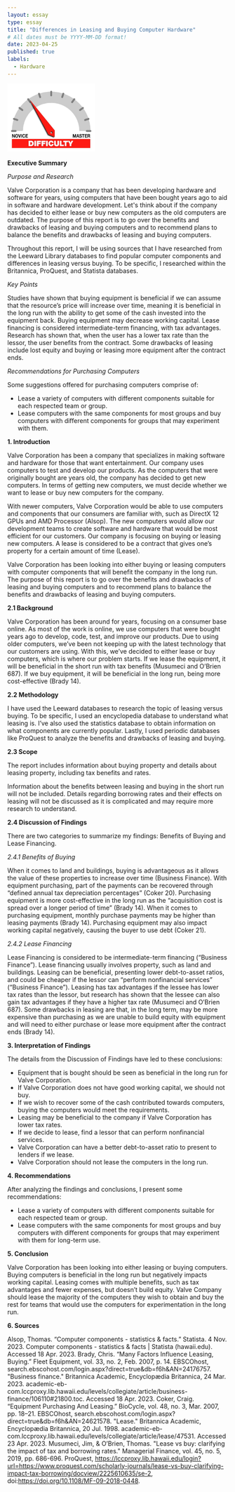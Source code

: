 ```yaml
---
layout: essay
type: essay
title: "Differences in Leasing and Buying Computer Hardware"
# All dates must be YYYY-MM-DD format!
date: 2023-04-25
published: true
labels:
  - Hardware
---
```


<img width="200px" class="rounded float-start pe-4" src="../img/difficulty/degree_difficulty.jpg">

**Executive Summary**

*Purpose and Research*

Valve Corporation is a company that has been developing hardware and software for years, using computers that have been bought years ago to aid in software and hardware development. Let's think about if the company has decided to either lease or buy new computers as the old computers are outdated. The purpose of this report is to go over the benefits and drawbacks of leasing and buying computers and to recommend plans to balance the benefits and drawbacks of leasing and buying computers. 

Throughout this report, I will be using sources that I have researched from the Leeward Library databases to find popular computer components and differences in leasing versus buying. To be specific, I researched within the Britannica, ProQuest, and Statista databases.

*Key Points*

Studies have shown that buying equipment is beneficial if we can assume that the resource’s price will increase over time, meaning it is beneficial in the long run with the ability to get some of the cash invested into the equipment back. Buying equipment may decrease working capital. Lease financing is considered intermediate-term financing, with tax advantages. Research has shown that, when the user has a lower tax rate than the lessor, the user benefits from the contract. Some drawbacks of leasing include lost equity and buying or leasing more equipment after the contract ends.

*Recommendations for Purchasing Computers*

Some suggestions offered for purchasing computers comprise of: 
- Lease a variety of computers with different components suitable for each respected team or group.
- Lease computers with the same components for most groups and buy computers with different components for groups that may experiment with them.

**1. Introduction**

Valve Corporation has been a company that specializes in making software and hardware for those that want entertainment. Our company uses computers to test and develop our products. As the computers that were originally bought are years old, the company has decided to get new computers. In terms of getting new computers, we must decide whether we want to lease or buy new computers for the company.

With newer computers, Valve Corporation would be able to use computers and components that our consumers are familiar with, such as DirectX 12 GPUs and AMD Processor (Alsop). The new computers would allow our development teams to create software and hardware that would be most efficient for our customers. Our company is focusing on buying or leasing new computers. A lease is considered to be a contract that gives one’s property for a certain amount of time (Lease). 

Valve Corporation has been looking into either buying or leasing computers with computer components that will benefit the company in the long run. The purpose of this report is to go over the benefits and drawbacks of leasing and buying computers and to recommend plans to balance the benefits and drawbacks of leasing and buying computers. 

**2.1 Background**

Valve Corporation has been around for years, focusing on a consumer base online. As most of the work is online, we use computers that were bought years ago to develop, code, test, and improve our products. Due to using older computers, we’ve been not keeping up with the latest technology that our customers are using. With this, we’ve decided to either lease or buy computers, which is where our problem starts. If we lease the equipment, it will be beneficial in the short run with tax benefits (Musumeci and O’Brien 687). If we buy equipment, it will be beneficial in the long run, being more cost-effective (Brady 14).

**2.2 Methodology**

I have used the Leeward databases to research the topic of leasing versus buying. To be specific, I used an encyclopedia database to understand what leasing is. I’ve also used the statistics database to obtain information on what components are currently popular. Lastly, I used periodic databases like ProQuest to analyze the benefits and drawbacks of leasing and buying.

**2.3 Scope**

The report includes information about buying property and details about leasing property, including tax benefits and rates. 

Information about the benefits between leasing and buying in the short run will not be included. Details regarding borrowing rates and their effects on leasing will not be discussed as it is complicated and may require more research to understand.

**2.4 Discussion of Findings**

There are two categories to summarize my findings: Benefits of Buying and Lease Financing.

*2.4.1 Benefits of Buying*

When it comes to land and buildings, buying is advantageous as it allows the value of these properties to increase over time (Business Finance). With equipment purchasing, part of the payments can be recovered through “defined annual tax depreciation percentages” (Coker 20). Purchasing equipment is more cost-effective in the long run as the “acquisition cost is spread over a longer period of time” (Brady 14). When it comes to purchasing equipment, monthly purchase payments may be higher than leasing payments (Brady 14). Purchasing equipment may also impact working capital negatively, causing the buyer to use debt (Coker 21).

*2.4.2 Lease Financing*

Lease Financing is considered to be intermediate-term financing (“Business Finance”). Lease financing usually involves property, such as land and buildings. Leasing can be beneficial, presenting lower debt-to-asset ratios, and could be cheaper if the lessor can “perform nonfinancial services” (“Business Finance”). Leasing has tax advantages if the lessee has lower tax rates than the lessor, but research has shown that the lessee can also gain tax advantages if they have a higher tax rate (Musumeci and O’Brien 687). Some drawbacks in leasing are that, in the long term, may be more expensive than purchasing as we are unable to build equity with equipment and will need to either purchase or lease more equipment after the contract ends (Brady 14).

**3. Interpretation of Findings**

The details from the Discussion of Findings have led to these conclusions:
- Equipment that is bought should be seen as beneficial in the long run for Valve Corporation.
- If Valve Corporation does not have good working capital, we should not buy.
- If we wish to recover some of the cash contributed towards computers, buying the computers would meet the requirements.
- Leasing may be beneficial to the company if Valve Corporation has lower tax rates. 
- If we decide to lease, find a lessor that can perform nonfinancial services.
- Valve Corporation can have a better debt-to-asset ratio to present to lenders if we lease.
- Valve Corporation should not lease the computers in the long run.

**4. Recommendations**

After analyzing the findings and conclusions, I present some recommendations: 
- Lease a variety of computers with different components suitable for each respected team or group.
- Lease computers with the same components for most groups and buy computers with different components for groups that may experiment with them for long-term use.

**5. Conclusion**

Valve Corporation has been looking into either leasing or buying computers. Buying computers is beneficial in the long run but negatively impacts working capital. Leasing comes with multiple benefits, such as tax advantages and fewer expenses, but doesn’t build equity. Valve Company should lease the majority of the computers they wish to obtain and buy the rest for teams that would use the computers for experimentation in the long run. 

**6. Sources**

Alsop, Thomas. “Computer components - statistics & facts.” Statista. 4 Nov. 2023. Computer components - statistics & facts | Statista (hawaii.edu). Accessed 18 Apr. 2023.
Brady, Chris. “Many Factors Influence Leasing, Buying.” Fleet Equipment, vol. 33, no. 2, Feb. 2007, p. 14. EBSCOhost, search.ebscohost.com/login.aspx?direct=true&db=f6h&AN=24176757.
"Business finance." Britannica Academic, Encyclopædia Britannica, 24 Mar. 2023. academic-eb-com.lccproxy.lib.hawaii.edu/levels/collegiate/article/business-finance/106110#21800.toc. Accessed 18 Apr. 2023.
Coker, Craig. “Equipment Purchasing And Leasing.” BioCycle, vol. 48, no. 3, Mar. 2007, pp. 18–21. EBSCOhost, search.ebscohost.com/login.aspx?direct=true&db=f6h&AN=24621578.
"Lease." Britannica Academic, Encyclopædia Britannica, 20 Jul. 1998. academic-eb-com.lccproxy.lib.hawaii.edu/levels/collegiate/article/lease/47531. Accessed 23 Apr. 2023.
Musumeci, Jim, & O’Brien, Thomas. "Lease vs buy: clarifying the impact of tax and borrowing rates." Managerial Finance, vol. 45, no. 5, 2019, pp. 686-696. ProQuest, https://lccproxy.lib.hawaii.edu/login?url=https://www.proquest.com/scholarly-journals/lease-vs-buy-clarifying-impact-tax-borrowing/docview/2225610635/se-2, doi:https://doi.org/10.1108/MF-09-2018-0448. 
